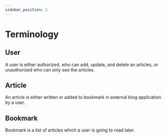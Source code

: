 ```yaml
---
sidebar_position: 2
---
```


# Terminology

## User

A user is either authorized, who can add, update, and delete an articles, or unauthorized who can only see the articles.

## Article

An article is either written or added to bookmark in external blog application by a user.

## Bookmark

Bookmark is a list of articles which a user is going to read later.
